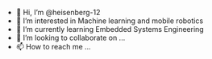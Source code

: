 - 👋 Hi, I’m @heisenberg-12
- 👀 I’m interested in Machine learning and mobile robotics
- 🌱 I’m currently learning Embedded Systems Engineering
- 💞️ I’m looking to collaborate on ...
- 📫 How to reach me ...

<!---
heisenberg-12/heisenberg-12 is a ✨ special ✨ repository because its `README.md` (this file) appears on your GitHub profile.
You can click the Preview link to take a look at your changes.
--->
